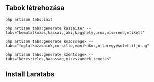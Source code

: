 ## Tabok létrehozása

` php artisan tabs:init ` 

` php artisan tabs:generate kassaiter --tabs="bemutatkozas,kassai,jaki,kegyhely,urna,miserend,etikett" `

` php artisan tabs:generate kozossegek --tabs="foglalkozasaink,cursillo,monikakor,oltaregyesulet,ifjusag" `

` php artisan tabs:generate szentsegek --tabs="kereszteles,hazassag,miseszandek,temetes" `

## Install Laratabs

